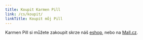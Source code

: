 ```yaml
---
title: Koupit Karmen Pill
link: /cs/koupit/
linkTitle: Koupit můj Pill
---
```


Karmen Pill si můžete zakoupit skrze náš [eshop](/cs/koupit/), nebo na [Mall.cz](https://www.mall.cz/prislusenstvi-3d-tisk/karmen-pill-karmen-pill-100020418042).
